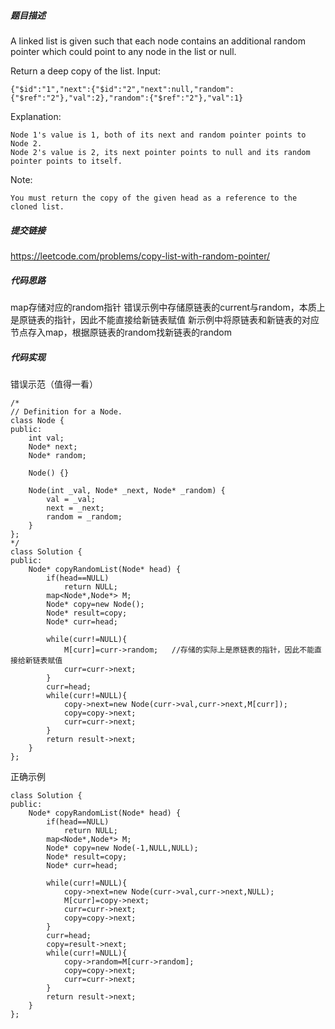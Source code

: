 ##### 题目描述
A linked list is given such that each node contains an additional random pointer which could point to any node in the list or null.

Return a deep copy of the list.
Input:
```
{"$id":"1","next":{"$id":"2","next":null,"random":{"$ref":"2"},"val":2},"random":{"$ref":"2"},"val":1}
```
Explanation:
```
Node 1's value is 1, both of its next and random pointer points to Node 2.
Node 2's value is 2, its next pointer points to null and its random pointer points to itself.
 ```

Note:
```
You must return the copy of the given head as a reference to the cloned list.
```
##### 提交链接
https://leetcode.com/problems/copy-list-with-random-pointer/



##### 代码思路
map存储对应的random指针
错误示例中存储原链表的current与random，本质上是原链表的指针，因此不能直接给新链表赋值
新示例中将原链表和新链表的对应节点存入map，根据原链表的random找新链表的random


##### 代码实现




错误示范（值得一看）   
```
/*
// Definition for a Node.
class Node {
public:
    int val;
    Node* next;
    Node* random;

    Node() {}

    Node(int _val, Node* _next, Node* _random) {
        val = _val;
        next = _next;
        random = _random;
    }
};
*/
class Solution {
public:
    Node* copyRandomList(Node* head) {
        if(head==NULL)
            return NULL;
        map<Node*,Node*> M;
        Node* copy=new Node();
        Node* result=copy;
        Node* curr=head;
        
        while(curr!=NULL){
            M[curr]=curr->random;   //存储的实际上是原链表的指针，因此不能直接给新链表赋值
            curr=curr->next;
        }
        curr=head;
        while(curr!=NULL){
            copy->next=new Node(curr->val,curr->next,M[curr]);
            copy=copy->next;
            curr=curr->next;
        }
        return result->next;
    }
};
```
正确示例
```
class Solution {
public:
    Node* copyRandomList(Node* head) {
        if(head==NULL)
            return NULL;
        map<Node*,Node*> M;
        Node* copy=new Node(-1,NULL,NULL);
        Node* result=copy;
        Node* curr=head;
        
        while(curr!=NULL){
            copy->next=new Node(curr->val,curr->next,NULL);
            M[curr]=copy->next;
            curr=curr->next;
            copy=copy->next;
        }
        curr=head;
        copy=result->next;
        while(curr!=NULL){
            copy->random=M[curr->random];
            copy=copy->next;
            curr=curr->next;
        }
        return result->next;
    }
};
```